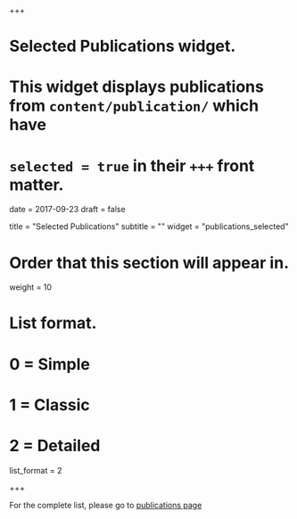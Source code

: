 +++
# Selected Publications widget.
# This widget displays publications from `content/publication/` which have
# `selected = true` in their `+++` front matter.

date = 2017-09-23
draft = false

title = "Selected Publications"
subtitle = ""
widget = "publications_selected"

# Order that this section will appear in.
weight = 10

# List format.
#   0 = Simple
#   1 = Classic
#   2 = Detailed
list_format = 2

+++

For the complete list, please go to <a href="/~tanakorn/publication/">publications page</a>

